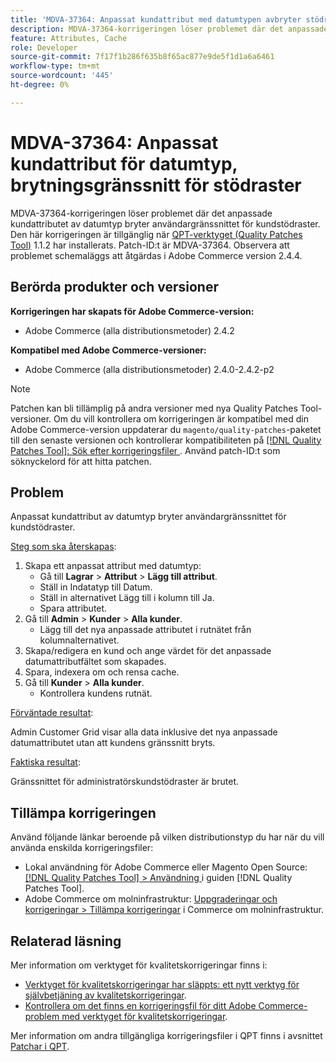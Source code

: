 ```yaml
---
title: 'MDVA-37364: Anpassat kundattribut med datumtypen avbryter stödrastergränssnittet'
description: MDVA-37364-korrigeringen löser problemet där det anpassade kundattributet av datumtyp bryter användargränssnittet för kundstödraster. Den här korrigeringen är tillgänglig när [QPT-verktyget (Quality Patches Tool)](https://experienceleague.adobe.com/sv/docs/commerce-knowledge-base/kb/announcements/commerce-announcements/magento-quality-patches-released-new-tool-to-self-serve-quality-patches) 1.1.2 är installerat. Patch-ID:t är MDVA-37364. Observera att problemet schemaläggs att åtgärdas i Adobe Commerce version 2.4.4.
feature: Attributes, Cache
role: Developer
source-git-commit: 7f17f1b286f635b8f65ac877e9de5f1d1a6a6461
workflow-type: tm+mt
source-wordcount: '445'
ht-degree: 0%

---
```


# MDVA-37364: Anpassat kundattribut för datumtyp, brytningsgränssnitt för stödraster

MDVA-37364-korrigeringen löser problemet där det anpassade kundattributet av datumtyp bryter användargränssnittet för kundstödraster. Den här korrigeringen är tillgänglig när [QPT-verktyget (Quality Patches Tool)](https://experienceleague.adobe.com/sv/docs/commerce-knowledge-base/kb/announcements/commerce-announcements/magento-quality-patches-released-new-tool-to-self-serve-quality-patches) 1.1.2 har installerats. Patch-ID:t är MDVA-37364. Observera att problemet schemaläggs att åtgärdas i Adobe Commerce version 2.4.4.

## Berörda produkter och versioner

**Korrigeringen har skapats för Adobe Commerce-version:**

* Adobe Commerce (alla distributionsmetoder) 2.4.2

**Kompatibel med Adobe Commerce-versioner:**

* Adobe Commerce (alla distributionsmetoder) 2.4.0-2.4.2-p2

>[!NOTE]
>
>Patchen kan bli tillämplig på andra versioner med nya Quality Patches Tool-versioner. Om du vill kontrollera om korrigeringen är kompatibel med din Adobe Commerce-version uppdaterar du `magento/quality-patches`-paketet till den senaste versionen och kontrollerar kompatibiliteten på [[!DNL Quality Patches Tool]: Sök efter korrigeringsfiler ](https://experienceleague.adobe.com/sv/docs/commerce-knowledge-base/kb/announcements/commerce-announcements/magento-quality-patches-released-new-tool-to-self-serve-quality-patches). Använd patch-ID:t som söknyckelord för att hitta patchen.

## Problem

Anpassat kundattribut av datumtyp bryter användargränssnittet för kundstödraster.

<u>Steg som ska återskapas</u>:

1. Skapa ett anpassat attribut med datumtyp:
   * Gå till **Lagrar** > **Attribut** > **Lägg till attribut**.
   * Ställ in Indatatyp till Datum.
   * Ställ in alternativet Lägg till i kolumn till Ja.
   * Spara attributet.
1. Gå till **Admin** > **Kunder** > **Alla kunder**.
   * Lägg till det nya anpassade attributet i rutnätet från kolumnalternativet.
1. Skapa/redigera en kund och ange värdet för det anpassade datumattributfältet som skapades.
1. Spara, indexera om och rensa cache.
1. Gå till **Kunder** > **Alla kunder**.
   * Kontrollera kundens rutnät.

<u>Förväntade resultat</u>:

Admin Customer Grid visar alla data inklusive det nya anpassade datumattributet utan att kundens gränssnitt bryts.

<u>Faktiska resultat</u>:

Gränssnittet för administratörskundstödraster är brutet.

## Tillämpa korrigeringen

Använd följande länkar beroende på vilken distributionstyp du har när du vill använda enskilda korrigeringsfiler:

* Lokal användning för Adobe Commerce eller Magento Open Source: [[!DNL Quality Patches Tool] > Användning ](/help/tools/quality-patches-tool/usage.md) i guiden [!DNL Quality Patches Tool].
* Adobe Commerce om molninfrastruktur: [Uppgraderingar och korrigeringar > Tillämpa korrigeringar](https://experienceleague.adobe.com/docs/commerce-cloud-service/user-guide/develop/upgrade/apply-patches.html?lang=sv-SE) i Commerce om molninfrastruktur.

## Relaterad läsning

Mer information om verktyget för kvalitetskorrigeringar finns i:

* [Verktyget för kvalitetskorrigeringar har släppts: ett nytt verktyg för självbetjäning av kvalitetskorrigeringar](https://experienceleague.adobe.com/sv/docs/commerce-knowledge-base/kb/announcements/commerce-announcements/magento-quality-patches-released-new-tool-to-self-serve-quality-patches).
* [Kontrollera om det finns en korrigeringsfil för ditt Adobe Commerce-problem med verktyget för kvalitetskorrigeringar](/help/tools/quality-patches-tool/patches-available-in-qpt/check-patch-for-magento-issue-with-magento-quality-patches.md).

Mer information om andra tillgängliga korrigeringsfiler i QPT finns i avsnittet [Patchar i QPT](https://support.magento.com/hc/en-us/sections/360010506631-Patches-available-in-MQP-tool-).
